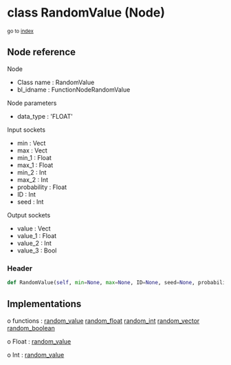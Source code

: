 # class RandomValue (Node)

<sub>go to [index](/docs/index.md)</sub>

## Node reference

Node
 - Class name : RandomValue
 - bl_idname : FunctionNodeRandomValue

Node parameters
 - data_type : 'FLOAT'

Input sockets
 - min : Vect
 - max : Vect
 - min_1 : Float
 - max_1 : Float
 - min_2 : Int
 - max_2 : Int
 - probability : Float
 - ID : Int
 - seed : Int

Output sockets
 - value : Vect
 - value_1 : Float
 - value_2 : Int
 - value_3 : Bool

### Header

``` python
def RandomValue(self, min=None, max=None, ID=None, seed=None, probability=None, data_type='FLOAT', node_label=None, node_color=None):
```

## Implementations

o functions : [random_value](/docs/GeoNodes_classes/GLOBAL.md#random_value) [random_float](/docs/GeoNodes_classes/GLOBAL.md#random_float) [random_int](/docs/GeoNodes_classes/GLOBAL.md#random_int) [random_vector](/docs/GeoNodes_classes/GLOBAL.md#random_vector) [random_boolean](/docs/GeoNodes_classes/GLOBAL.md#random_boolean)

o Float : [random_value](/docs/GeoNodes_classes/Float.md#random_value)

o Int : [random_value](/docs/GeoNodes_classes/Int.md#random_value)


